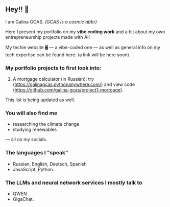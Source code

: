 ## Hey!! 👋

I am Galina GCAS. 
*(GCAS is a cosmic abbr)*

Here I present my portfolio on my **vibe coding work** and a bit about my own entrepreneurship projects made with AI!

My techie website 🖥 — a vibe-coded one — as well as general info on my tech expertise can be found here: (a link will be here soon).

### My portfolio projects to first look into:

1. A mortgage calculator (in Russian): try (https://galinagcas.pythonanywhere.com/) and view code (https://github.com/galina-gcas/project1-mortgage).

This list is being updated as well.

### You will also find me
- researching the climate change
- studying renewables

— all on my socials.

### The languages I "speak"
- Russian, English, Deutsch, Spanish
- JavaScript, Python.

### The LLMs and neural network services I mostly talk to
- QWEN
- GigaChat.

<!--
**galina-gcas/galina-gcas** is a ✨ _special_ ✨ repository because its `README.md` (this file) appears on your GitHub profile.

Here are some ideas to get you started:

- 🔭 I’m currently working on ...
- 🌱 I’m currently learning ...
- 👯 I’m looking to collaborate on ...
- 🤔 I’m looking for help with ...
- 💬 Ask me about ...
- 📫 How to reach me: ...
- 😄 Pronouns: ...
- ⚡ Fun fact: ...
-->
